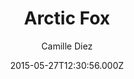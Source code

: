---
title: Arctic Fox
github: https://github.com/diezcami/arctic-fox-theme/
demo: https://diezcami.github.io/arctic-fox-theme
author: Camille Diez
ssg:
  - Jekyll
cms:
  - No Cms
date: 2015-05-27T12:30:56.000Z
github_branch: master
description: ':snowboarder: An even more lightweight theme for Jekyll'
stale: true
---
